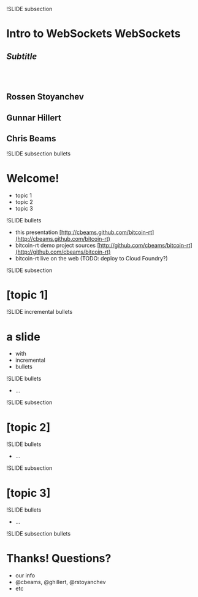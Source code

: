 !SLIDE subsection
# Intro to WebSockets WebSockets
## _Subtitle_
<br><br>
## Rossen Stoyanchev
## Gunnar Hillert
## Chris Beams

!SLIDE subsection bullets
# Welcome!
* topic 1
* topic 2
* topic 3

!SLIDE bullets
* this presentation [http://cbeams.github.com/bitcoin-rt](http://cbeams.github.com/bitcoin-rt)
* bitcoin-rt demo project sources [http://github.com/cbeams/bitcoin-rt](http://github.com/cbeams/bitcoin-rt)
* bitcoin-rt live on the web (TODO: deploy to Cloud Foundry?)

!SLIDE subsection
# [topic 1]

!SLIDE incremental bullets
# a slide
* with
* incremental
* bullets

!SLIDE bullets
* ...

!SLIDE subsection
# [topic 2]

!SLIDE bullets
* ...

!SLIDE subsection
# [topic 3]

!SLIDE bullets
* ...

!SLIDE subsection bullets
# Thanks! Questions?
* our info
* @cbeams, @ghillert, @rstoyanchev
* etc

